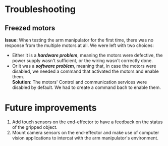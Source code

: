 # Troubleshooting

## Freezed motors

**Issue**: When testing the arm manipulator for the first time, there was no response from the multiple motors at all. We were left with two choices:  
- Either it is a **_hardware problem_**, meaning the motors were defective, the power supply wasn't sufficient, or the wiring wasn't correctly done.  
- Or it was a **_software problem_**, meaning that, in case the motors were disabled, we needed a command that activated the motors and enable them.  
**Solution**: The motors' Control and communication services were disabled by default. We had to create a command bach to enable them.

# Future improvements

1. Add touch sensors on the end-effector to have a feedback on the status of the gripped object.
2. Mount camera sensors on the end-effector and make use of computer vision applications to intercat with the arm manipulator's environment.